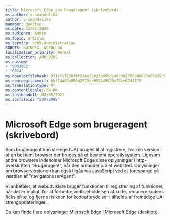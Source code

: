 ```yaml
---
title: Microsoft Edge som brugeragent (skrivebord)
ms.author: v-smandalika
author: v-smandalika
manager: dansimp
ms.date: 12/03/2020
ms.audience: Admin
ms.topic: article
ms.service: o365-administration
ROBOTS: NOINDEX, NOFOLLOW
localization_priority: Normal
ms.collection: Adm_O365
ms.custom:
- "9003862"
- "6914"
ms.openlocfilehash: 9311f17298fff3fee3282fe05bd1ddcd02780a80097e86b29d56ffd575a9a571
ms.sourcegitcommit: b5f7da89a650d2915dc652449623c78be6247175
ms.translationtype: MT
ms.contentlocale: da-DK
ms.lasthandoff: 08/05/2021
ms.locfileid: "53975995"
---
```

# <a name="microsoft-edge-user-agent-string-desktop"></a>Microsoft Edge som brugeragent (skrivebord)

Som brugeragent kan strenge (UA) bruges til at registrere, hvilken version af en bestemt browser der bruges på et bestemt operativsystem. Ligesom andre browsere indeholder Microsoft Edge disse oplysninger i http-overskriften "Brugeragent", når den anmoder om et websted. Oplysninger om browserversionen kan også tilgås via JavaScript ved at forespørge på værdien af "navigator.userAgent".

Vi anbefaler, at webudviklere bruger funktionen til registrering af funktioner, når det er muligt, for at forbedre vedligeholdelsen af kode, reducere kodens fleksibilitet og fjerne risikoen for kodeafbrydelser i tilfælde af fremtidige UA-strengopdateringer.

Du kan finde flere oplysninger [Microsoft Edge i Microsoft Edge (desktop).](https://docs.microsoft.com/microsoft-edge/web-platform/user-agent-string)